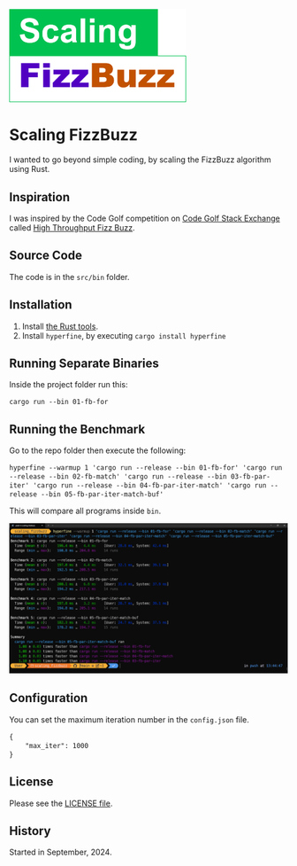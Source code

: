 <img src="docs/logo.svg" width="320"/>

# Scaling FizzBuzz

I wanted to go beyond simple coding, by scaling the FizzBuzz algorithm using Rust.

## Inspiration

I was inspired by the Code Golf competition on [Code Golf Stack Exchange](https://codegolf.stackexchange.com/) called [High Throughput Fizz Buzz](https://codegolf.stackexchange.com/questions/215216/high-throughput-fizz-buzz/).

## Source Code

The code is in the `src/bin` folder.

## Installation

1. Install [the Rust tools](https://www.rust-lang.org/tools/install).
1. Install `hyperfine`, by executing `cargo install hyperfine`

## Running Separate Binaries

Inside the project folder run this:

```
cargo run --bin 01-fb-for
```

## Running the Benchmark

Go to the repo folder then execute the following:

```
hyperfine --warmup 1 'cargo run --release --bin 01-fb-for' 'cargo run --release --bin 02-fb-match' 'cargo run --release --bin 03-fb-par-iter' 'cargo run --release --bin 04-fb-par-iter-match' 'cargo run --release --bin 05-fb-par-iter-match-buf'
```

This will compare all programs inside `bin`.

![Console Benchmark Results](/docs/benchmark.png "Console Benchmark Results")

## Configuration

You can set the maximum iteration number in the `config.json` file.

```
{
    "max_iter": 1000
}
```

## License

Please see the [LICENSE file](LICENSE).

## History

Started in September, 2024.

